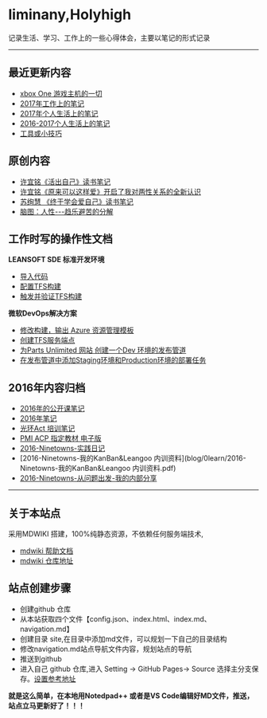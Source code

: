 # liminany,Holyhigh
记录生活、学习、工作上的一些心得体会，主要以笔记的形式记录

------------------------------------------------------------------------------------------------

## 最近更新内容

  * [xbox One 游戏主机的一切](blog/3games/xbox1s.md) 
  * [2017年工作上的笔记](blog/0learn/note-work/2017.md)
  * [2017年个人生活上的笔记](blog/0learn/note-personal/2017.md)  
  * [2016-2017个人生活上的笔记](blog/0learn/note-personal/2016-2017.md)  
  * [工具或小技巧](1life/tools.md)
 
## 原创内容
  * [许宜铭《活出自己》读书笔记](http://www.jianshu.com/p/59d84493a3ed)
  * [许宜铭《原来可以这样爱》开启了我对两性关系的全新认识](http://www.jianshu.com/p/563d79b38db7)
  * [苏绚慧 《终于学会爱自己》读书笔记](http://www.jianshu.com/p/fed94f5d1a58)
  * [脑图：人性---趋乐避苦的分解](http://naotu.baidu.com/file/efe82902053853b7f7d868c3d3218859?token=bde38cd6b4d8b6ec%EF%BB%BF%EF%BB%BF)

## 工作时写的操作性文档

**LEANSOFT SDE 标准开发环境**
  
  * [导入代码 ](docs/md-devops-vsalm-hols/01-continuous-Integration/CI-01-import-code.md)
  * [配置TFS构建](docs/md-devops-vsalm-hols/01-continuous-Integration/CI-02-config-build.md)
  * [触发并验证TFS构建](docs/md-devops-vsalm-hols/01-continuous-Integration/CI-03-test-build.md)
 
 
**微软DevOps解决方案**
  
  * [修改构建，输出 Azure 资源管理模板](docs/md-devops-vsalm-hols/02-continuous-deployment/CD-01-edit-build.md)
  * [创建TFS服务端点](docs/md-devops-vsalm-hols/02-continuous-deployment/CD-02-create-tfs-service-endpoint.md)
  * [为Parts Unlimited 网站 创建一个Dev 环境的发布管道](docs/md-devops-vsalm-hols/02-continuous-deployment/CD-03-create-release-pip.md)
  * [在发布管道中添加Staging环境和Production环境的部署任务](docs/md-devops-vsalm-hols/02-continuous-deployment/CD-04-create-release-pip-production-env.md)

  
## 2016年内容归档
 
  * [2016年的公开课笔记](blog/0learn/2016年的公开课笔记.md)
  * [2016年笔记](blog/0learn/note-personal/2016.md)
  * [光环Act 培训笔记](blog/0learn/aura-acp-training.md)
  * [PMI ACP 指定教材 电子版](blog/2book/acp-ebook.md)
  * [2016-Ninetowns-实践日记](blog/0learn/2016-Ninetowns-实践日记.md)
  * [2016-Ninetowns-我的KanBan&Leangoo 内训资料](blog/0learn/2016-Ninetowns-我的KanBan&Leangoo 内训资料.pdf)
  * [2016-Ninetowns-从问题出发-我的内部分享](blog/0learn/2016-9-Ninetowns-从问题出发-我的内部分享.md)

------------------------------------------------------------------------------------------------

  ## 关于本站点
 采用MDWIKI 搭建，100%纯静态资源，不依赖任何服务端技术,

- [mdwiki 帮助文档](https://dynalon.github.io/mdwiki/#!tutorials/github.md)
- [mdwiki 仓库地址](https://github.com/Dynalon/mdwiki/)

## 站点创建步骤
 - 创建github 仓库
 - 从本站获取四个文件【config.json、index.html、index.md、navigation.md】
 - 创建目录 site,在目录中添加md文件，可以规划一下自己的目录结构
 - 修改navigation.md站点导航文件内容，规划站点的导航
 - 推送到github
 - 进入自己 github 仓库,进入 Setting -> GitHub Pages-> Source 选择主分支保存。[设置参考地址](https://pages.github.com/)

**就是这么简单，在本地用Notedpad++ 或者是VS Code编辑好MD文件，推送，站点立马更新好了！！！**

